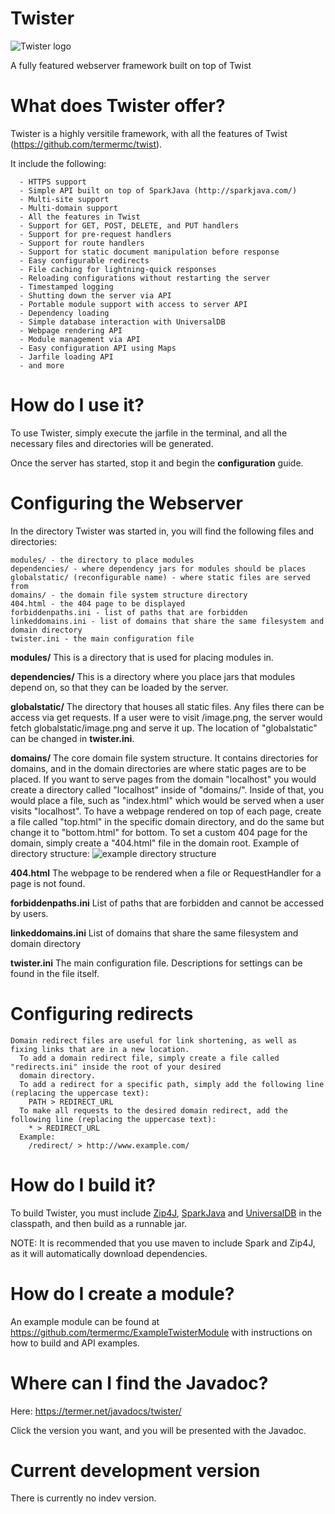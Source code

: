 # Twister
![Twister logo](https://termer.net/twister_small.png)

A fully featured webserver framework built on top of Twist

# What does Twister offer?
Twister is a highly versitile framework, with all the features of Twist (https://github.com/termermc/twist).

It include the following:
```
  - HTTPS support
  - Simple API built on top of SparkJava (http://sparkjava.com/)
  - Multi-site support
  - Multi-domain support
  - All the features in Twist
  - Support for GET, POST, DELETE, and PUT handlers
  - Support for pre-request handlers
  - Support for route handlers
  - Support for static document manipulation before response
  - Easy configurable redirects
  - File caching for lightning-quick responses
  - Reloading configurations without restarting the server
  - Timestamped logging
  - Shutting down the server via API
  - Portable module support with access to server API
  - Dependency loading
  - Simple database interaction with UniversalDB
  - Webpage rendering API
  - Module management via API
  - Easy configuration API using Maps
  - Jarfile loading API
  - and more
```

# How do I use it?
To use Twister, simply execute the jarfile in the terminal, and all the necessary files and directories will be generated.

Once the server has started, stop it and begin the **configuration** guide.

# Configuring the Webserver
In the directory Twister was started in, you will find the following files and directories:
```
modules/ - the directory to place modules
dependencies/ - where dependency jars for modules should be places
globalstatic/ (reconfigurable name) - where static files are served from
domains/ - the domain file system structure directory
404.html - the 404 page to be displayed
forbiddenpaths.ini - list of paths that are forbidden
linkeddomains.ini - list of domains that share the same filesystem and domain directory
twister.ini - the main configuration file
```

**modules/**
This is a directory that is used for placing modules in.

**dependencies/**
This is a directory where you place jars that modules depend on, so that they can be loaded by the server.

**globalstatic/**
The directory that houses all static files. Any files there can be access via get requests. If a user were to visit /image.png, the server would fetch globalstatic/image.png and serve it up. The location of "globalstatic" can be changed in **twister.ini**.

**domains/**
The core domain file system structure. It contains directories for domains, and in the domain directories are where static pages are to be placed. If you want to serve pages from the domain "localhost" you would create a directory called "localhost" inside of "domains/". Inside of that, you would place a file, such as "index.html" which would be served when a user visits "localhost". To have a webpage rendered on top of each page, create a file called "top.html" in the specific domain directory, and do the same but change it to "bottom.html" for bottom. To set a custom 404 page for the domain, simply create a "404.html" file in the domain root. Example of directory structure: ![example directory structure](https://termer.net/twist_structure.png)

**404.html**
The webpage to be rendered when a file or RequestHandler for a page is not found.

**forbiddenpaths.ini**
List of paths that are forbidden and cannot be accessed by users.

**linkeddomains.ini**
List of domains that share the same filesystem and domain directory

**twister.ini**
The main configuration file. Descriptions for settings can be found in the file itself.

# Configuring redirects
```
Domain redirect files are useful for link shortening, as well as fixing links that are in a new location.
  To add a domain redirect file, simply create a file called "redirects.ini" inside the root of your desired
  domain directory.
  To add a redirect for a specific path, simply add the following line (replacing the uppercase text):
    PATH > REDIRECT_URL
  To make all requests to the desired domain redirect, add the following line (replacing the uppercase text):
    * > REDIRECT_URL
  Example:
    /redirect/ > http://www.example.com/
 ```

# How do I build it?
To build Twister, you must include [Zip4J](http://www.lingala.net/zip4j/), [SparkJava](https://github.com/perwendel/spark) and [UniversalDB](https://github.com/TermerMC/UniversalDB) in the classpath, and then build as a runnable jar.

NOTE: It is recommended that you use maven to include Spark and Zip4J, as it will automatically download dependencies.

# How do I create a module?
An example module can be found at https://github.com/termermc/ExampleTwisterModule with instructions on how to build and API examples.

# Where can I find the Javadoc?
Here: https://termer.net/javadocs/twister/

Click the version you want, and you will be presented with the Javadoc.

# Current development version
There is currently no indev version.
